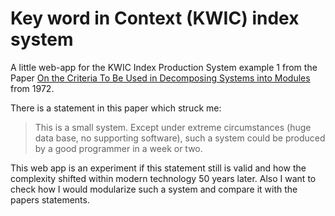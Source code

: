 # Key word in Context (KWIC) index system
A little web-app for the KWIC Index Production System example 1 from the Paper [On the Criteria To Be Used in Decomposing Systems into Modules](https://www.win.tue.nl/~wstomv/edu/2ip30/references/criteria_for_modularization.pdf) from 1972.

There is a statement in this paper which struck me: 

> This is a small system. Except under extreme circumstances (huge data base, no supporting software), such a system could be produced by a good programmer in a week or two.

This web app is an experiment if this statement still is valid and how the complexity shifted within modern technology 50 years later. Also I want to check how I would modularize such a system and compare it with the papers statements.